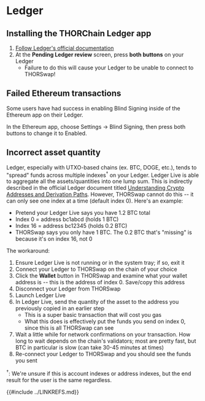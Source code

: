 # Ledger

## Installing the THORChain Ledger app

1. [Follow Ledger's official documentation][1]
1. At the **Pending Ledger review** screen, press **both buttons** on your Ledger
   - Failure to do this will cause your Ledger to be unable to connect to THORSwap!

## Failed Ethereum transactions

Some users have had success in enabling Blind Signing inside of the Ethereum app on their Ledger.

In the Ethereum app, choose Settings -> Blind Signing, then press both buttons to change it to Enabled.

## Incorrect asset quantity

Ledger, especially with UTXO-based chains (ex. BTC, DOGE, etc.), tends to "spread" funds across multiple indexes<sup>†</sup> on your Ledger.  Ledger Live is able to aggregate all the assets/quantities into one lump sum.  This is indirectly described in the official Ledger document titled [Understanding Crypto Addresses and Derivation Paths][2].  However, THORSwap cannot do this -- it can only see one index at a time (default index 0).  Here's an example:

- Pretend your Ledger Live says you have 1.2 BTC total
- Index 0 = address bc1abcd (holds 1 BTC)
- Index 16 = address bc12345 (holds 0.2 BTC)
- THORSwap says you only have 1 BTC.  The 0.2 BTC that's "missing" is because it's on index 16, not 0

The workaround:

1. Ensure Ledger Live is not running or in the system tray; if so, exit it
1. Connect your Ledger to THORSwap on the chain of your choice
1. Click the **Wallet** button in THORSwap and examine what your wallet address is -- this is the address of index 0.  Save/copy this address
1. Disconnect your Ledger from THORSwap
1. Launch Ledger Live
1. In Ledger Live, send the quantity of the asset to the address you previously copied in an earlier step
   - This is a super basic transaction that will cost you gas
   - What this does is effectively put the funds you send on index 0, since this is all THORSwap can see
1. Wait a little while for network confirmations on your transaction.  How long to wait depends on the chain's validators; most are pretty fast, but BTC in particular is slow (can take 30-45 minutes at times)
1. Re-connect your Ledger to THORSwap and you should see the funds you sent

<sup>†</sup>: We're unsure if this is account indexes or address indexes, but the end result for the user is the same regardless.

[1]: https://support.ledger.com/hc/en-us/articles/4402987997841-THORChain-RUNE-?docs=true
[2]: https://www.ledger.com/blog/understanding-crypto-addresses-and-derivation-paths
{{#include ../LINKREFS.md}}
